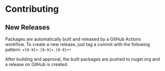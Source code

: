 ﻿# Contributing

## New Releases

Packages are automatically built and released by a GitHub Actions workflow.
To create a new release, just tag a commit with the following pattern: `v[0-9]+.[0-9]+.[0-9]+*`

After building and approval, the built packages are pushed to nuget.org and a release on GitHub is created.
